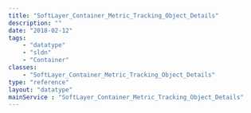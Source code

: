 ```yaml
---
title: "SoftLayer_Container_Metric_Tracking_Object_Details"
description: ""
date: "2018-02-12"
tags:
    - "datatype"
    - "sldn"
    - "Container"
classes:
    - "SoftLayer_Container_Metric_Tracking_Object_Details"
type: "reference"
layout: "datatype"
mainService : "SoftLayer_Container_Metric_Tracking_Object_Details"
---
```

